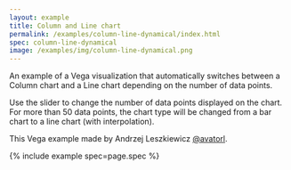 ```yaml
---
layout: example
title: Column and Line chart
permalink: /examples/column-line-dynamical/index.html
spec: column-line-dynamical
image: /examples/img/column-line-dynamical.png
---
```


An example of a Vega visualization that automatically switches between a Column chart and a Line chart depending on the number of data points.

Use the slider to change the number of data points displayed on the chart. For more than 50 data points, the chart type will be changed from a bar chart to a line chart (with interpolation).

This Vega example made by Andrzej Leszkiewicz [@avatorl](https://github.com/avatorl).

{% include example spec=page.spec %}

